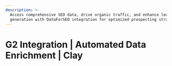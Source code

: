 ```yaml
---
description: >-
  Access comprehensive SEO data, drive organic traffic, and enhance lead
  generation with DataForSEO integration for optimized prospecting strategies.
---
```


# G2 Integration | Automated Data Enrichment | Clay

